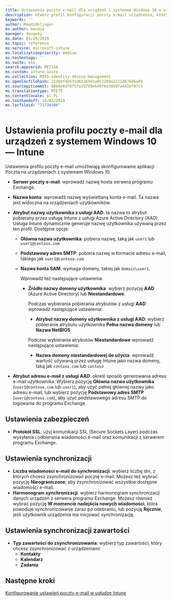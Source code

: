 ```yaml
---
title: Ustawienia poczty e-mail dla urządzeń z systemem Windows 10 w usłudze Microsoft Intune — Azure | Microsoft Docs
description: Utwórz profil konfiguracji poczty e-mail urządzenia, który korzysta z serwerów programu Exchange i pobiera atrybuty z usługi Azure Active Directory. Możesz również włączyć protokół SSL i synchronizować pocztę e-mail oraz harmonogramy na urządzeniach z systemem Windows 10 za pomocą usługi Microsoft Intune.
keywords: ''
author: MandiOhlinger
ms.author: mandia
manager: dougeby
ms.date: 01/29/2019
ms.topic: reference
ms.service: microsoft-intune
ms.localizationpriority: medium
ms.technology: ''
ms.suite: ems
search.appverid: MET150
ms.custom: intune-azure
ms.collection: M365-identity-device-management
ms.openlocfilehash: 22db8f4b531d65169d1a0f2289a3221d6760ba05
ms.sourcegitcommit: 88b6e6d70f5fa15708e640f6e20b97a442ef07c5
ms.translationtype: MTE75
ms.contentlocale: pl-PL
ms.lasthandoff: 10/02/2019
ms.locfileid: "71734586"
---
```

# <a name="email-profile-settings-for-devices-running-windows-10---intune"></a>Ustawienia profilu poczty e-mail dla urządzeń z systemem Windows 10 — Intune

Ustawienia profilu poczty e-mail umożliwiają skonfigurowanie aplikacji Poczta na urządzeniach z systemem Windows 10.

- **Serwer poczty e-mail**: wprowadź nazwę hosta serwera programu Exchange.
- **Nazwa konta**: wprowadź nazwę wyświetlaną konta e-mail. Ta nazwa jest widoczna na urządzeniach użytkowników.
- **Atrybut nazwy użytkownika z usługi AAD**: ta nazwa to atrybut pobierany przez usługę Intune z usługi Azure Active Directory (AAD). Usługa Intune dynamicznie generuje nazwę użytkownika używaną przez ten profil. Dostępne opcje:
  - **Główna nazwa użytkownika**: pobiera nazwę, taką jak `user1` lub `user1@contoso.com`
  - **Podstawowy adres SMTP**: pobiera nazwę w formacie adresu e-mail, takiego jak `user1@contoso.com`
  - **Nazwa konta SAM**: wymaga domeny, takiej jak `domain\user1`.

    Wprowadź też następujące ustawienia:  
    - **Źródło nazwy domeny użytkownika**: wybierz pozycję **AAD** (Azure Active Directory) lub **Niestandardowe**.

      Podczas wybierania pobierania atrybutów z usługi **AAD** wprowadź następujące ustawienia:
      - **Atrybut nazwy domeny użytkownika z usługi AAD**: wybierz pobieranie atrybutu użytkownika **Pełna nazwa domeny** lub **Nazwa NetBIOS**

      Podczas wybierania atrybutów **Niestandardowe** wprowadź następujące ustawienia:
      - **Nazwa domeny niestandardowej do użycia**: wprowadź wartość używaną przez usługę Intune jako nazwa domeny, taką jak `contoso.com` lub `contoso`

- **Atrybut adresu e-mail z usługi AAD**: określ sposób generowania adresu e-mail użytkownika. Wybierz pozycję **Główna nazwa użytkownika** (`user1@contoso.com` lub `user1`), aby użyć pełnej głównej nazwy jako adresu e-mail, lub wybierz pozycję **Podstawowy adres SMTP** (`user1@contoso.com`), aby użyć podstawowego adresu SMTP do logowania do programu Exchange.

## <a name="security-settings"></a>Ustawienia zabezpieczeń

- **Protokół SSL**: użyj komunikacji SSL (Secure Sockets Layer) podczas wysyłania i odbierania wiadomości e-mail oraz komunikacji z serwerem programu Exchange.

## <a name="synchronization-settings"></a>Ustawienia synchronizacji

- **Liczba wiadomości e-mail do synchronizacji**: wybierz liczbę dni, z których chcesz zsynchronizować pocztę e-mail. Możesz też wybrać pozycję **Nieograniczone**, aby zsynchronizować wszystkie dostępne wiadomości e-mail.
- **Harmonogram synchronizacji**: wybierz harmonogram synchronizacji danych urządzeń z serwera programu Exchange. Możesz również wybrać pozycję **W momencie nadejścia nowych wiadomości**, która powoduje synchronizowanie zaraz po odebraniu, lub pozycję **Ręcznie**, jeśli użytkownik urządzenia ma inicjować synchronizację.

## <a name="content-sync-settings"></a>Ustawienia synchronizacji zawartości

- **Typ zawartości do zsynchronizowania**: wybierz typ zawartości, który chcesz zsynchronizować z urządzeniami:
  - **Kontakty**
  - **Kalendarz**
  - **Zadania**

## <a name="next-steps"></a>Następne kroki
[Konfigurowanie ustawień poczty e-mail w usłudze Intune](../email-settings-configure.md)

